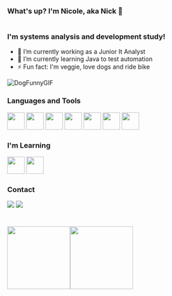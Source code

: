 ### What's up? I'm Nicole, aka Nick 👋
#
### I'm systems analysis and development study!

- 🔭 I’m currently working as a Junior It Analyst 
- 🌱 I’m currently learning Java to test automation
- ⚡ Fun fact: I'm veggie, love dogs and ride bike 

![DogFunnyGIF](https://user-images.githubusercontent.com/58137783/160469717-6c5e2808-0ff2-4639-9272-f3a2bbe20c36.gif)

### Languages and Tools

<img src="https://cdn.jsdelivr.net/gh/devicons/devicon/icons/microsoftsqlserver/microsoftsqlserver-plain-wordmark.svg" width="40" height="40"/> <img src="https://cdn.jsdelivr.net/gh/devicons/devicon/icons/html5/html5-original.svg" width="40" height="40"/> 
<img src="https://cdn.jsdelivr.net/gh/devicons/devicon/icons/css3/css3-original.svg" width="40" height="40"/> 
<img src="https://cdn.jsdelivr.net/gh/devicons/devicon/icons/visualstudio/visualstudio-plain.svg" width="40" height="40"/> 
<img src="https://cdn.jsdelivr.net/gh/devicons/devicon/icons/jira/jira-original-wordmark.svg" width="40" height="40"/> 
<img src="https://cdn.jsdelivr.net/gh/devicons/devicon/icons/figma/figma-original.svg" width="40" height="40"/> 
<img src="https://cdn.jsdelivr.net/gh/devicons/devicon/icons/canva/canva-original.svg" width="40" height="40"/>

### I'm Learning

<img src="https://cdn.jsdelivr.net/gh/devicons/devicon/icons/java/java-original.svg" width="40" height="40"/> <img src="https://cdn.jsdelivr.net/gh/devicons/devicon/icons/selenium/selenium-original.svg" width="40" height="40"/>

### Contact

<div>
<a href = "mailto:nmaquileri@gmail.com"><img src="https://img.shields.io/badge/Gmail-D14836?style=for-the-badge&logo=gmail&logoColor=white" target="_blank"></a>
<a href="https://www.linkedin.com/in/nbarross/" target="_blank"><img src="https://img.shields.io/badge/-LinkedIn-%230077B5?style=for-the-badge&logo=linkedin&logoColor=white" target="_blank"></a>   
</div>

#

<div>
<a href="https://github.com/maquileri">
<img height="145em" src="https://github-readme-stats.vercel.app/api?username=maquileri&show_icons=true&theme=dracula&include_all_commits=true&count_private=true"/><img height="145em" src="https://github-readme-stats.vercel.app/api/top-langs/?username=maquileri&layout=compact&langs_count=7&theme=dracula"/>  
</div>

          

          

          
          
          
          


          
          

          

          






